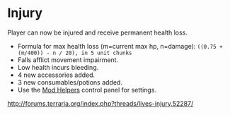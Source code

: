 # Injury

Player can now be injured and receive permanent health loss.

* Formula for max health loss (m=current max hp, n=damage):
   `((0.75 + (m/400)) - n / 20), in 5 unit chunks`
* Falls afflict movement impairment.
* Low health incurs bleeding.
* 4 new accessories added.
* 3 new consumables/potions added.
* Use the [Mod Helpers](https://forums.terraria.org/index.php?threads/mod-helpers-a-modders-mod-for-mods-and-modding.63670/) control panel for settings.

http://forums.terraria.org/index.php?threads/lives-injury.52287/
